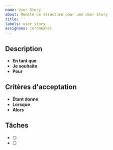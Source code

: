 ```yaml
---
name: User Story
about: Modèle de structure pour une User Story
title: ''
labels: user story
assignees: jeromeabel
---
```


## Description

- **En tant que**
- **Je souhaite**
- **Pour**

## Critères d'acceptation

- **Étant donné**
- **Lorsque**
- **Alors**

## Tâches

- [ ]
- [ ]
